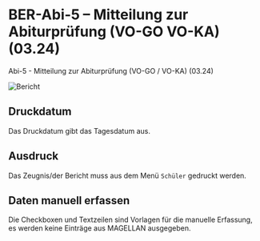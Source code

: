 # BER-Abi-5 – Mitteilung zur Abiturprüfung (VO-GO  VO-KA) (03.24)

[1]:/assets/images/Berlin/abi-5-01.png "Bericht"

Abi-5 - Mitteilung zur Abiturprüfung (VO-GO / VO-KA) (03.24)

![Bericht][1]

## Druckdatum

Das Druckdatum gibt das Tagesdatum aus.

## Ausdruck

Das Zeugnis/der Bericht muss aus dem Menü `Schüler` gedruckt werden.

## Daten manuell erfassen

Die Checkboxen und Textzeilen sind Vorlagen für die manuelle Erfassung, es werden keine Einträge aus MAGELLAN ausgegeben.